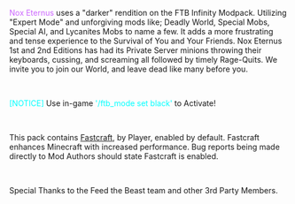 <p><font color="#cc66ff">Nox Eternus</font> uses a "darker" rendition on the FTB Infinity Modpack. Utilizing "Expert Mode" and unforgiving mods like; Deadly World, Special Mobs, Special AI, and Lycanites Mobs to name a few. It adds a more frustrating and tense experience to the Survival of You and Your Friends. Nox Eternus 1st and 2nd Editions has had its Private Server minions throwing their keyboards, cussing, and screaming all followed by timely Rage-Quits. We invite you to join our World, and leave dead like many before you. </p>
<br>
<p><font color="#00ffff">[NOTICE]</font> Use in-game <font color="#00ffff">'/ftb_mode set black'</font> to Activate!</p>
<br>
<p>This pack contains <a color="#00ffff" href="http://forum.industrial-craft.net/index.php?page=Thread&threadID=10820">Fastcraft</a>, by Player, enabled by default. Fastcraft enhances Minecraft with increased performance. Bug reports being made directly to Mod Authors should state Fastcraft is enabled.</p>
<br>

Special Thanks to the Feed the Beast team and other 3rd Party Members.
